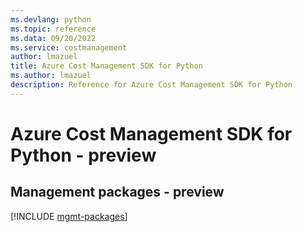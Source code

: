 ```yaml
---
ms.devlang: python
ms.topic: reference
ms.data: 09/20/2022
ms.service: costmanagement
author: lmazuel
title: Azure Cost Management SDK for Python
ms.author: lmazuel
description: Reference for Azure Cost Management SDK for Python
---
```

# Azure Cost Management SDK for Python - preview

## Management packages - preview
[!INCLUDE [mgmt-packages](cost-management-mgmt-index.md)]
